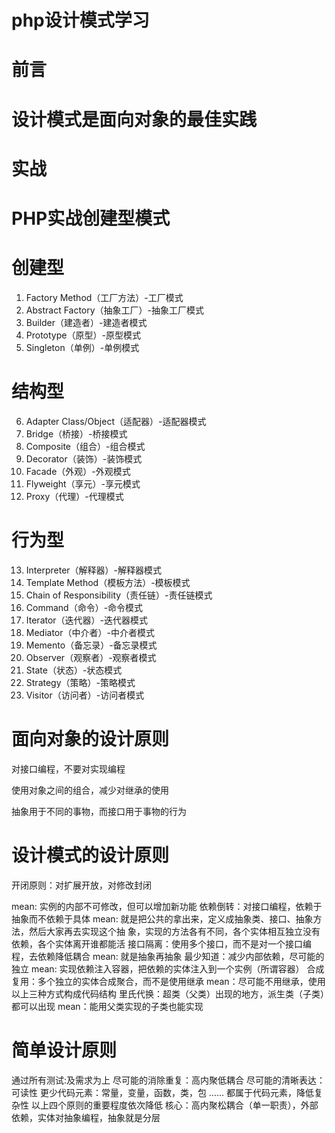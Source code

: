 # php设计模式学习
# 前言
# 设计模式是面向对象的最佳实践
# 实战
# PHP实战创建型模式
# 创建型
1. Factory Method（工厂方法）-工厂模式
2. Abstract Factory（抽象工厂）-抽象工厂模式
3. Builder（建造者）-建造者模式
4. Prototype（原型）-原型模式
5. Singleton（单例）-单例模式
# 结构型
6. Adapter Class/Object（适配器）-适配器模式
7. Bridge（桥接）-桥接模式
8. Composite（组合）-组合模式
9. Decorator（装饰）-装饰模式
10. Facade（外观）-外观模式
11. Flyweight（享元）-享元模式
12. Proxy（代理）-代理模式
# 行为型
13. Interpreter（解释器）-解释器模式
14. Template Method（模板方法）-模板模式
15. Chain of Responsibility（责任链）-责任链模式
16. Command（命令）-命令模式
17. Iterator（迭代器）-迭代器模式
18. Mediator（中介者）-中介者模式
19. Memento（备忘录）-备忘录模式
20. Observer（观察者）-观察者模式
21. State（状态）-状态模式
22. Strategy（策略）-策略模式
23. Visitor（访问者）-访问者模式

# 面向对象的设计原则
对接口编程，不要对实现编程

使用对象之间的组合，减少对继承的使用

抽象用于不同的事物，而接口用于事物的行为

# 设计模式的设计原则

开闭原则：对扩展开放，对修改封闭

mean: 实例的内部不可修改，但可以增加新功能
依赖倒转：对接口编程，依赖于抽象而不依赖于具体
mean: 就是把公共的拿出来，定义成抽象类、接口、抽象方法，然后大家再去实现这个抽 象，实现的方法各有不同，各个实体相互独立没有依赖，各个实体离开谁都能活
接口隔离：使用多个接口，而不是对一个接口编程，去依赖降低耦合
mean: 就是抽象再抽象
最少知道：减少内部依赖，尽可能的独立
mean: 实现依赖注入容器，把依赖的实体注入到一个实例（所谓容器）
合成复用：多个独立的实体合成聚合，而不是使用继承
mean：尽可能不用继承，使用以上三种方式构成代码结构
里氏代换：超类（父类）出现的地方，派生类（子类）都可以出现
mean：能用父类实现的子类也能实现
# 简单设计原则
通过所有测试:及需求为上
尽可能的消除重复：高内聚低耦合
尽可能的清晰表达：可读性
更少代码元素：常量，变量，函数，类，包 …… 都属于代码元素，降低复杂性
以上四个原则的重要程度依次降低
核心：高内聚松耦合（单一职责），外部依赖，实体对抽象编程，抽象就是分层
